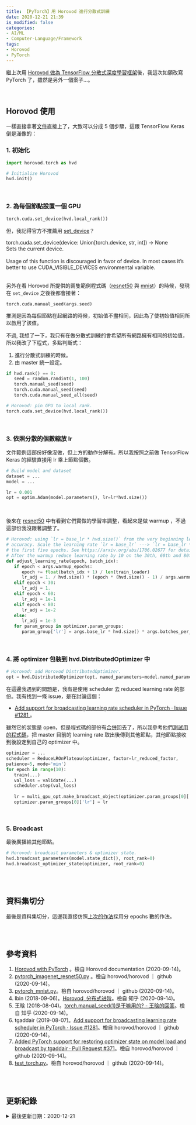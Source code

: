 ```yaml
---
title: 【PyTorch】用 Horovod 進行分散式訓練
date: 2020-12-21 21:39
is_modified: false
categories:
- AI/ML 
- Computer-Language/Framework 
tags:
- Horovod
- PyTorch
--- 
```


繼上次用 [Horovod 做為 TensorFlow 分散式深度學習框架](/Distributed-Training-with-Horovod-for-TensorFlow-Keras)後，我這次如願改寫 PyTorch 了，雖然是另外一個案子...。

<!--more-->
<br>

## Horovod 使用

一樣直接拿著[文件](https://horovod.readthedocs.io/en/stable/pytorch.html#horovod-with-pytorch)直接上了，大致可以分成 5 個步驟，這跟 TensorFlow Keras 倒是滿像的：

### 1. 初始化

```python
import horovod.torch as hvd

# Initialize Horovod
hvd.init()
```
 

<br> 

### 2. 為每個節點設置一個 GPU

```python
torch.cuda.set_device(hvd.local_rank())
```

但，我記得官方不推薦用 [set_device](https://pytorch.org/docs/stable/cuda.html)？

<div class="alert info"> 
<div class="head">torch.cuda.set_device(device: Union[torch.device, str, int]) → None</div>
Sets the current device.  <br>
<br>
Usage of this function is discouraged in favor of device. In most cases it’s better to use CUDA_VISIBLE_DEVICES environmental variable.
</div>
<br>

另外在看 Horovod 所提供的兩隻範例程式碼（[resnet50](https://github.com/horovod/horovod/blob/master/examples/pytorch/pytorch_imagenet_resnet50.py) 與 [mnist](https://github.com/horovod/horovod/blob/master/examples/pytorch/pytorch_mnist.py)）的時候，發現在 `set_device` 之後後都會接著：

```
torch.cuda.manual_seed(args.seed)
```

推測是因為每個節點在起網路的時候，初始值不盡相同，因此為了使初始值相同所以啟用了該值。
<br>

不過, 我想了一下，我只有在做分散式訓練的會希望所有網路擁有相同的初始值，所以我改了下程式，多點判斷式：  
1. 進行分散式訓練的時候。
2. 由 master 統一設定。

```python
if hvd.rank() == 0:
   seed = random.randint(1, 100)
   torch.manual_seed(seed)
   torch.cuda.manual_seed(seed)
   torch.cuda.manual_seed_all(seed)

# Horovod: pin GPU to local rank.
torch.cuda.set_device(hvd.local_rank())
```     

<br> 

### 3. 依照分散的個數縮放 lr 

文件範例這部份好像沒做，但上方的動作分解有。所以我按照之前做 TensorFlow Keras 的經驗直接用 lr 乘上節點個數。

```python
# Build model and dataset
dataset = ...
model = ...

lr = 0.001
opt = optim.Adam(model.parameters(), lr=lr*hvd.size())
```
<br>

後來在 [resnet50](https://github.com/horovod/horovod/blob/master/examples/pytorch/pytorch_imagenet_resnet50.py) 中有看到它們實做的學習率調整，看起來是做 warmup ，不過這部份我沒跟著調整了。

```python
# Horovod: using `lr = base_lr * hvd.size()` from the very beginning leads to worse final
# accuracy. Scale the learning rate `lr = base_lr` ---> `lr = base_lr * hvd.size()` during
# the first five epochs. See https://arxiv.org/abs/1706.02677 for details.
# After the warmup reduce learning rate by 10 on the 30th, 60th and 80th epochs.
def adjust_learning_rate(epoch, batch_idx):
   if epoch < args.warmup_epochs:
      epoch += float(batch_idx + 1) / len(train_loader)
      lr_adj = 1. / hvd.size() * (epoch * (hvd.size() - 1) / args.warmup_epochs + 1)
   elif epoch < 30:
      lr_adj = 1.
   elif epoch < 60:
      lr_adj = 1e-1
   elif epoch < 80:
      lr_adj = 1e-2
   else:
      lr_adj = 1e-3
   for param_group in optimizer.param_groups:
      param_group['lr'] = args.base_lr * hvd.size() * args.batches_per_allreduce * lr_adj
```
<br>

### 4. 將 optimizer 包裝到 hvd.DistributedOptimizer 中


```python
# Horovod: add Horovod DistributedOptimizer.
opt = hvd.DistributedOptimizer(opt, named_parameters=model.named_parameters())
```

在這邊我遇到的問題是，我有是使用 scheduler 去 reduced learning rate 的部份。我有找到一條  issue，是在討論這個：
- [Add support for broadcasting learning rate scheduler in PyTorch · Issue #1281 ](https://github.com/horovod/horovod/issues/1281)。

雖然它的狀態是 open，但是程式碼的部份有[合併](https://github.com/horovod/horovod/pull/371/files#diff-b134e260de34b7f653af3c43e362f305L124)回去了，所以我參考他們[測試用的程式碼](https://github.com/horovod/horovod/blob/e4554de96100f5a0e8686cd41cf99a6fe8a71e62/test/test_torch.py#L1506)，把 master 目前的 learning rate 取出後傳到其他節點，其他節點接收到後設定到自己的 optimizer 中。

```python
optimizer = ...
scheduler = ReduceLROnPlateau(optimizer, factor=lr_reduced_factor,
patience=5, mode='min')
for epoch in range(10):
   train(...)
   val_loss = validate(...)
   scheduler.step(val_loss)
   
   lr = multi_gpu_opt.make_broadcast_object(optimizer.param_groups[0]['lr'])
   optimizer.param_groups[0]['lr'] = lr
```

<br>

### 5.  Broadcast
最後廣播給其他節點。

```python
# Horovod: broadcast parameters & optimizer state.
hvd.broadcast_parameters(model.state_dict(), root_rank=0)
hvd.broadcast_optimizer_state(optimizer, root_rank=0)
```

<br><br>

## 資料集切分

最後是資料集切分，這邊我直接仿照[上次的作法](/Distributed-Training-with-Horovod-for-TensorFlow-Keras)採用分 epochs 數的作法。


<br><br> 

## 參考資料 
1. [Horovod with PyTorch](https://horovod.readthedocs.io/en/stable/pytorch.html#horovod-with-pytorch) 。檢自 Horovod documentation (2020-09-14)。
2. [pytorch_imagenet_resnet50.py](https://github.com/horovod/horovod/blob/master/examples/pytorch_imagenet_resnet50.py) 。檢自 horovod/horovod ｜ github (2020-09-14)。
3. [pytorch_mnist.py](https://github.com/horovod/horovod/blob/master/examples/pytorch_mnist.py)。檢自 horovod/horovod ｜ github (2020-09-14)。
4. lbin (2018-09-06)。[Horovod, 分布式进阶](https://github.com/horovod/horovod/blob/master/examples/pytorch_mnist.py)。檢自 知乎 (2020-09-14)。
5. 王晗 (2018-08-04)。[torch.manual_seed(1)是干嘛用的? - 王晗的回答](https://www.zhihu.com/question/288350769/answer/460171615)。檢自 知乎 (2020-09-14)。
6. tgaddair (2019-08-07)。[Add support for broadcasting learning rate scheduler in PyTorch · Issue #1281](https://github.com/horovod/horovod/issues/1281)。檢自 horovod/horovod ｜ github (2020-09-14)。
7. [Added PyTorch support for restoring optimizer state on model load and broadcast by tgaddair · Pull Request #371](https://github.com/horovod/horovod/pull/371/files#diff-b134e260de34b7f653af3c43e362f305L124)。檢自 horovod/horovod ｜ github (2020-09-14)。
8. [test_torch.py](https://github.com/horovod/horovod/blob/e4554de96100f5a0e8686cd41cf99a6fe8a71e62/test/test_torch.py)。檢自 horovod/horovod ｜ github (2020-09-14)。
 
<br><br> 

## 更新紀錄
<details>
  <summary>最後更新日期：2020-12-21</summary>
  <ul class="timestamp">
    　<li>2020-12-21 發布</li>
    　<li>2020-09-14 完稿</li>
    　<li>2020-09-10 起稿</li>
  </ul>
</details>